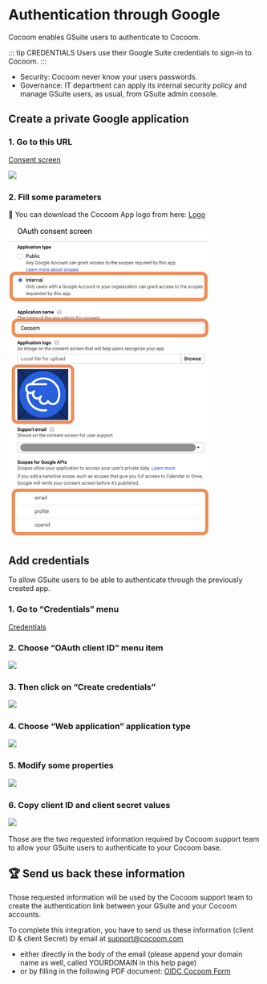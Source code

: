 # Authentication through Google

Cocoom enables GSuite users to authenticate to Cocoom.

::: tip CREDENTIALS
Users use their Google Suite credentials to sign-in to Cocoom.
:::

- Security: Cocoom never know your users passwords.
- Governance: IT department can apply its internal security policy and manage GSuite users, as usual, from GSuite admin console.


## Create a private Google application


### 1. Go to this URL

[Consent screen](https://console.cloud.google.com/apis/credentials/consent)

<img src="https://paper-attachments.dropbox.com/s_AE14104143D7433E2E244C7611B91F451C0F9B0310EB517144B85400DB79926E_1589188827733_1.+Create+a+Google+app+for+OIDC+sign+in.png" style="max-width: 150px;">



### 2. Fill some parameters

🎨 You can download the Cocoom App logo from here: [Logo](/img/big-squared-logo.png)

<img src="/img/google-oauth-app-settings.png" style="max-width: 400px;">


## Add credentials

To allow GSuite users to be able to authenticate through the previously created app.


### 1. Go to “Credentials” menu

[Credentials](https://console.cloud.google.com/apis/credentials)


### 2. Choose “OAuth client ID” menu item

![](https://paper-attachments.dropbox.com/s_11AA96D8CB224F869E7EE44FA606AA34A1ADA10180586DD3C878B0566AC38DDC_1589191105615_3.1.+Create+a+google+app.png)


### 3. Then click on “Create credentials”

![](https://paper-attachments.dropbox.com/s_AE14104143D7433E2E244C7611B91F451C0F9B0310EB517144B85400DB79926E_1589189806934_3.+Add+client+ID.png)



### 4. Choose “Web application” application type

![](https://paper-attachments.dropbox.com/s_AE14104143D7433E2E244C7611B91F451C0F9B0310EB517144B85400DB79926E_1589190008309_4.+Choose+to+create+webapp+client+ID.png)



### 5. Modify some properties

![](https://paper-attachments.dropbox.com/s_AE14104143D7433E2E244C7611B91F451C0F9B0310EB517144B85400DB79926E_1589190073303_5.+Configure+the+client+ID.png)



### 6. Copy client ID and client secret values

![](https://paper-attachments.dropbox.com/s_AE14104143D7433E2E244C7611B91F451C0F9B0310EB517144B85400DB79926E_1589190115278_6.+Copy+client+ID++client+secret.png)


Those are the two requested information required by Cocoom support team to allow your GSuite users to authenticate to your  Cocoom base.


## 🏆 Send us back these information

Those requested information will be used by the Cocoom support team to create the authentication link between your GSuite and your Cocoom accounts.

To complete this integration, you have to send us these information (client ID & client Secret) by email at <support@cocoom.com>

* either directly in the body of the email (please append your domain name as well, called YOURDOMAIN in this help page)
* or by filling in the following PDF document: [OIDC Cocoom Form](/doc/en/OpenID_Connect_Form-en.pdf)

